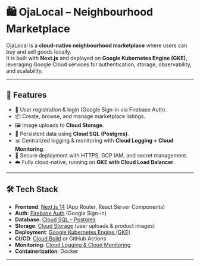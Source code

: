 # 🛍️ OjaLocal – Neighbourhood Marketplace  

OjaLocal is a **cloud-native neighbourhood marketplace** where users can buy and sell goods locally.  
It is built with **Next.js** and deployed on **Google Kubernetes Engine (GKE)**, leveraging Google Cloud services for authentication, storage, observability, and scalability.  

---

## 🚀 Features
- 🛒 User registration & login (Google Sign-in via Firebase Auth).  
- 📦 Create, browse, and manage marketplace listings.  
- 🖼️ Image uploads to **Cloud Storage**.  
- 💾 Persistent data using **Cloud SQL (Postgres)**.  
- 📊 Centralized logging & monitoring with **Cloud Logging + Cloud Monitoring**.  
- 🔐 Secure deployment with HTTPS, GCP IAM, and secret management.  
- ☁️ Fully cloud-native, running on **GKE with Cloud Load Balancer**.  

---

## 🛠️ Tech Stack
- **Frontend**: [Next.js 14](https://nextjs.org/) (App Router, React Server Components)  
- **Auth**: [Firebase Auth](https://firebase.google.com/products/auth) (Google Sign-in)  
- **Database**: [Cloud SQL – Postgres](https://cloud.google.com/sql)  
- **Storage**: [Cloud Storage](https://cloud.google.com/storage) (user uploads & product images)  
- **Deployment**: [Google Kubernetes Engine (GKE)](https://cloud.google.com/kubernetes-engine)  
- **CI/CD**: [Cloud Build](https://cloud.google.com/build) or GitHub Actions  
- **Monitoring**: [Cloud Logging & Cloud Monitoring](https://cloud.google.com/stackdriver)  
- **Containerization**: Docker  

---